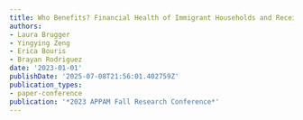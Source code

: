```yaml
---
title: Who Benefits? Financial Health of Immigrant Households and Receiving Communities
authors:
- Laura Brugger
- Yingying Zeng
- Erica Bouris
- Brayan Rodriguez
date: '2023-01-01'
publishDate: '2025-07-08T21:56:01.402759Z'
publication_types:
- paper-conference
publication: '*2023 APPAM Fall Research Conference*'
---
```

